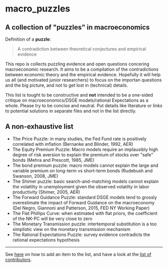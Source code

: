 # macro_puzzles
A collection of **"puzzles"** in macroeconomics
---

Definition of a **puzzle**:
> A contradiction between theoretical conjectures and empirical evidence

This repo is collects puzzling evidence and open questions concering macroeconomic research. It aims to be a compilation of the contradictions between economic theory and the empirical evidence. Hopefully it will help us all (and motivated junior researchers) to focus on the importan questions and the big picture, and not to get lost in (technical) details. 

This list is tought to be constructive and **not** intended to be a one-sided critique on macroeconomics/DSGE models/rational Expectations as a whole. Please try to be concise and neutral. Put details like literature or links to potential solutions in separate files and not in the list directly.

A non-exhaustive list
------
* The Price Puzzle: in many studies, the Fed Fund rate is positively correlated with inflation (Bernanke and Blinder, 1992, AER)
* The Equity Premium Puzzle: Macro models require an implausibly high degree of risk aversion to explain the premium of stocks over "safe" bonds (Mehra and Prescott, 1985, JME)
* The bond premium puzzle: macro models cannot explain the large and variable premium on long-term vs short-term bonds (Rudebush and Swanson, 2008, JME)
* The Shimer puzzle: basic search-and-matching models cannot explain the volatility in unemployment given the observed volatilty in labor productivity (Shimer, 2005, AER)
* The Forward Guidance Puzzle: standard DSGE models tend to grossly overestimate the impact of Forward Guidance on the macroeconomy (Del Negro, Giannoni and Patterson, 2015, FED NY Working Paper)
* The Flat Phillips Curve: when estimated with flat priors, the coefficient of the NK-PC will be very close to zero
* The Monetary Transmission puzzle: intertemporal substitution is a too simplistic view on the monetary transmission mechanism
* The Rational Expectations Puzzle: survey evidence contradicts the rational expectations hypothesis

---
See [here](https://github.com/gboehl/macro_puzzles/blob/master/how-to-contribute.md) on how to add an item to the list, and have a look at the [list of contributors](https://github.com/gboehl/macro_puzzles/blob/master/contributors.md).
